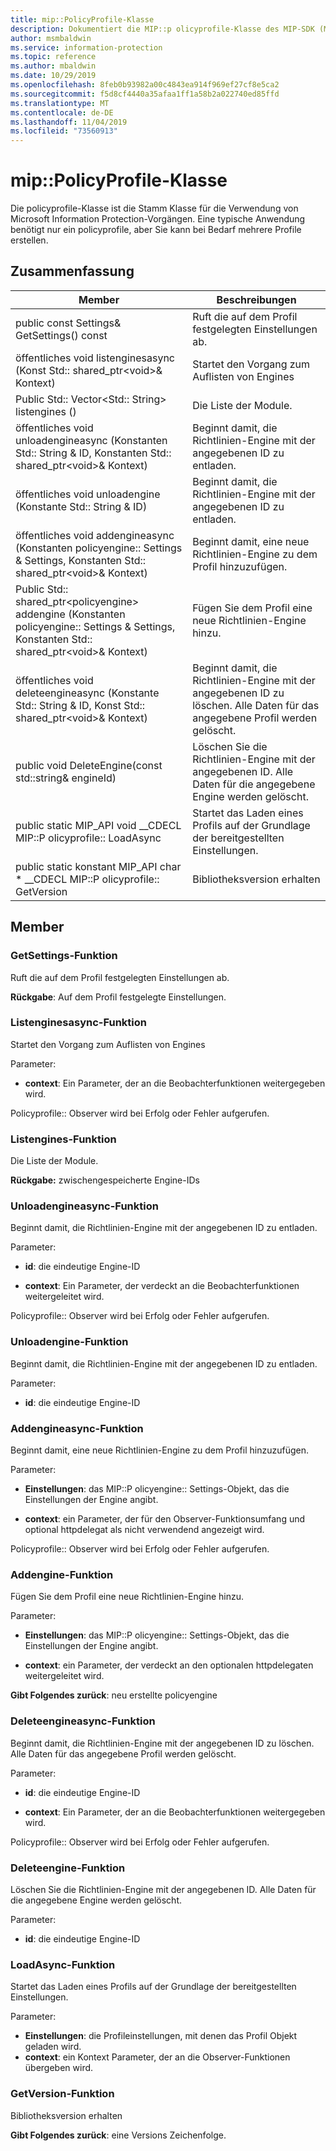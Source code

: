 ```yaml
---
title: mip::PolicyProfile-Klasse
description: Dokumentiert die MIP::p olicyprofile-Klasse des MIP-SDK (Microsoft Information Protection).
author: msmbaldwin
ms.service: information-protection
ms.topic: reference
ms.author: mbaldwin
ms.date: 10/29/2019
ms.openlocfilehash: 8feb0b93982a00c4843ea914f969ef27cf8e5ca2
ms.sourcegitcommit: f5d8cf4440a35afaa1ff1a58b2a022740ed85ffd
ms.translationtype: MT
ms.contentlocale: de-DE
ms.lasthandoff: 11/04/2019
ms.locfileid: "73560913"
---
```

# <a name="class-mippolicyprofile"></a>mip::PolicyProfile-Klasse 
Die policyprofile-Klasse ist die Stamm Klasse für die Verwendung von Microsoft Information Protection-Vorgängen. Eine typische Anwendung benötigt nur ein policyprofile, aber Sie kann bei Bedarf mehrere Profile erstellen.
  
## <a name="summary"></a>Zusammenfassung
 Member                        | Beschreibungen                                
--------------------------------|---------------------------------------------
public const Settings& GetSettings() const  |  Ruft die auf dem Profil festgelegten Einstellungen ab.
öffentliches void listenginesasync (Konst Std:: shared_ptr\<void\>& Kontext)  |  Startet den Vorgang zum Auflisten von Engines
Public Std:: Vector\<Std:: String\> listengines ()  |  Die Liste der Module.
öffentliches void unloadengineasync (Konstanten Std:: String & ID, Konstanten Std:: shared_ptr\<void\>& Kontext)  |  Beginnt damit, die Richtlinien-Engine mit der angegebenen ID zu entladen.
öffentliches void unloadengine (Konstante Std:: String & ID)  |  Beginnt damit, die Richtlinien-Engine mit der angegebenen ID zu entladen.
öffentliches void addengineasync (Konstanten policyengine:: Settings & Settings, Konstanten Std:: shared_ptr\<void\>& Kontext)  |  Beginnt damit, eine neue Richtlinien-Engine zu dem Profil hinzuzufügen.
Public Std:: shared_ptr\<policyengine\> addengine (Konstanten policyengine:: Settings & Settings, Konstanten Std:: shared_ptr\<void\>& Kontext)  |  Fügen Sie dem Profil eine neue Richtlinien-Engine hinzu.
öffentliches void deleteengineasync (Konstante Std:: String & ID, Konst Std:: shared_ptr\<void\>& Kontext)  |  Beginnt damit, die Richtlinien-Engine mit der angegebenen ID zu löschen. Alle Daten für das angegebene Profil werden gelöscht.
public void DeleteEngine(const std::string& engineId)  |  Löschen Sie die Richtlinien-Engine mit der angegebenen ID. Alle Daten für die angegebene Engine werden gelöscht.
public static MIP_API void __CDECL MIP::P olicyprofile:: LoadAsync | Startet das Laden eines Profils auf der Grundlage der bereitgestellten Einstellungen.
public static konstant MIP_API char * __CDECL MIP::P olicyprofile:: GetVersion | Bibliotheksversion erhalten

## <a name="members"></a>Member
  
### <a name="getsettings-function"></a>GetSettings-Funktion
Ruft die auf dem Profil festgelegten Einstellungen ab.

  
**Rückgabe**: Auf dem Profil festgelegte Einstellungen.
  
### <a name="listenginesasync-function"></a>Listenginesasync-Funktion
Startet den Vorgang zum Auflisten von Engines

Parameter:  
* **context**: Ein Parameter, der an die Beobachterfunktionen weitergegeben wird. 


Policyprofile:: Observer wird bei Erfolg oder Fehler aufgerufen.
  
### <a name="listengines-function"></a>Listengines-Funktion
Die Liste der Module.

  
**Rückgabe:** zwischengespeicherte Engine-IDs
  
### <a name="unloadengineasync-function"></a>Unloadengineasync-Funktion
Beginnt damit, die Richtlinien-Engine mit der angegebenen ID zu entladen.

Parameter:  
* **id**: die eindeutige Engine-ID 


* **context**: Ein Parameter, der verdeckt an die Beobachterfunktionen weitergeleitet wird. 


Policyprofile:: Observer wird bei Erfolg oder Fehler aufgerufen.
  
### <a name="unloadengine-function"></a>Unloadengine-Funktion
Beginnt damit, die Richtlinien-Engine mit der angegebenen ID zu entladen.

Parameter:  
* **id**: die eindeutige Engine-ID


  
### <a name="addengineasync-function"></a>Addengineasync-Funktion
Beginnt damit, eine neue Richtlinien-Engine zu dem Profil hinzuzufügen.

Parameter:  
* **Einstellungen**: das MIP::P olicyengine:: Settings-Objekt, das die Einstellungen der Engine angibt. 


* **context**: ein Parameter, der für den Observer-Funktionsumfang und optional httpdelegat als nicht verwendend angezeigt wird. 


Policyprofile:: Observer wird bei Erfolg oder Fehler aufgerufen.
  
### <a name="addengine-function"></a>Addengine-Funktion
Fügen Sie dem Profil eine neue Richtlinien-Engine hinzu.

Parameter:  
* **Einstellungen**: das MIP::P olicyengine:: Settings-Objekt, das die Einstellungen der Engine angibt. 


* **context**: ein Parameter, der verdeckt an den optionalen httpdelegaten weitergeleitet wird.



  
**Gibt Folgendes zurück**: neu erstellte policyengine
  
### <a name="deleteengineasync-function"></a>Deleteengineasync-Funktion
Beginnt damit, die Richtlinien-Engine mit der angegebenen ID zu löschen. Alle Daten für das angegebene Profil werden gelöscht.

Parameter:  
* **id**: die eindeutige Engine-ID 


* **context**: Ein Parameter, der an die Beobachterfunktionen weitergegeben wird. 


Policyprofile:: Observer wird bei Erfolg oder Fehler aufgerufen.
  
### <a name="deleteengine-function"></a>Deleteengine-Funktion
Löschen Sie die Richtlinien-Engine mit der angegebenen ID. Alle Daten für die angegebene Engine werden gelöscht.

Parameter:  
* **id**: die eindeutige Engine-ID

### <a name="loadasync-function"></a>LoadAsync-Funktion
Startet das Laden eines Profils auf der Grundlage der bereitgestellten Einstellungen.

Parameter:  
* **Einstellungen**: die Profileinstellungen, mit denen das Profil Objekt geladen wird. </para>
* **context**: ein Kontext Parameter, der an die Observer-Funktionen übergeben wird.

### <a name="getversion-function"></a>GetVersion-Funktion
Bibliotheksversion erhalten

**Gibt Folgendes zurück**: eine Versions Zeichenfolge.